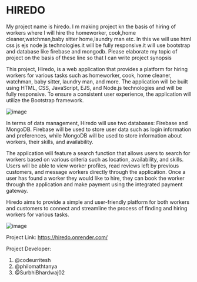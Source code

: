 # HIREDO

My project name is hiredo. I m making project kn the basis of hiring of workers where I will hire the homeworker, cook,home cleaner,watchman,baby sitter home,laundry man etc. In this we will use html css js ejs node js technologies.it will be fully responsive.it will use bootstrap and database like firebase and mongodb. Please elaborate my topic of project on the basis of these line so that I can write project synopsis

This project, Hiredo, is a web application that provides a platform for hiring workers for various tasks such as homeworker, cook, home cleaner, watchman, baby sitter, laundry man, and more. The application will be built using HTML, CSS, JavaScript, EJS, and Node.js technologies and will be fully responsive. To ensure a consistent user experience, the application will utilize the Bootstrap framework.

![image](https://github.com/codeurritesh/HIREDO/assets/73749372/c650318d-0729-4027-8a3e-241f2fb9642f)

In terms of data management, Hiredo will use two databases: Firebase and MongoDB. Firebase will be used to store user data such as login information and preferences, while MongoDB will be used to store information about workers, their skills, and availability.

The application will feature a search function that allows users to search for workers based on various criteria such as location, availability, and skills. Users will be able to view worker profiles, read reviews left by previous customers, and message workers directly through the application. Once a user has found a worker they would like to hire, they can book the worker through the application and make payment using the integrated payment gateway.

Hiredo aims to provide a simple and user-friendly platform for both workers and customers to connect and streamline the process of finding and hiring workers for various tasks.

![image](https://github.com/codeurritesh/HIREDO/assets/73749372/800de7e5-5746-4075-a269-eaf6ec0c31b0)


Project Link: https://hiredo.onrender.com/

Project Developer:
1. @codeurritesh
2. @philomathtanya
3. @SurbhiBhardwaj02
